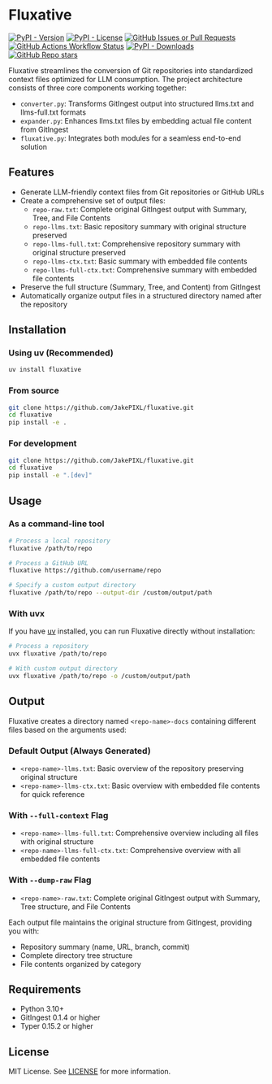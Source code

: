 # Fluxative

[<img src="https://img.shields.io/pypi/v/fluxative" alt="PyPI - Version">](https://pypi.org/project/fluxative/)
[<img src="https://img.shields.io/pypi/l/fluxative" alt="PyPI - License">](https://github.com/JakePIXL/fluxative/blob/main/LICENSE)
[<img src="https://img.shields.io/github/issues/JakePIXL/fluxative" alt="GitHub Issues or Pull Requests">](https://github.com/JakePIXL/fluxative/issues)
[<img src="https://img.shields.io/github/actions/workflow/status/JakePIXL/Fluxative/python-publish.yml" alt="GitHub Actions Workflow Status">](https://github.com/JakePIXL/fluxative/actions)
[<img src="https://img.shields.io/pypi/dm/fluxative" alt="PyPI - Downloads">](https://pypi.org/project/fluxative/)
[<img src="https://img.shields.io/github/stars/JakePIXL/fluxative" alt="GitHub Repo stars">](https://github.com/JakePIXL/fluxative/stargazers)

Fluxative streamlines the conversion of Git repositories into standardized context files optimized for LLM consumption. The project architecture consists of three core components working together:

- `converter.py`: Transforms GitIngest output into structured llms.txt and llms-full.txt formats
- `expander.py`: Enhances llms.txt files by embedding actual file content from GitIngest
- `fluxative.py`: Integrates both modules for a seamless end-to-end solution

## Features

- Generate LLM-friendly context files from Git repositories or GitHub URLs
- Create a comprehensive set of output files:
  - `repo-raw.txt`: Complete original GitIngest output with Summary, Tree, and File Contents
  - `repo-llms.txt`: Basic repository summary with original structure preserved
  - `repo-llms-full.txt`: Comprehensive repository summary with original structure preserved
  - `repo-llms-ctx.txt`: Basic summary with embedded file contents
  - `repo-llms-full-ctx.txt`: Comprehensive summary with embedded file contents
- Preserve the full structure (Summary, Tree, and Content) from GitIngest
- Automatically organize output files in a structured directory named after the repository

## Installation

### Using uv (Recommended)

```bash
uv install fluxative
```

### From source

```bash
git clone https://github.com/JakePIXL/fluxative.git
cd fluxative
pip install -e .
```

### For development

```bash
git clone https://github.com/JakePIXL/fluxative.git
cd fluxative
pip install -e ".[dev]"
```

## Usage

### As a command-line tool

```bash
# Process a local repository
fluxative /path/to/repo

# Process a GitHub URL
fluxative https://github.com/username/repo

# Specify a custom output directory
fluxative /path/to/repo --output-dir /custom/output/path
```

### With uvx

If you have [uv](https://docs.astral.sh/uv) installed, you can run Fluxative directly without installation:

```bash
# Process a repository
uvx fluxative /path/to/repo

# With custom output directory
uvx fluxative /path/to/repo -o /custom/output/path
```

## Output

Fluxative creates a directory named `<repo-name>-docs` containing different files based on the arguments used:

### Default Output (Always Generated)
- `<repo-name>-llms.txt`: Basic overview of the repository preserving original structure
- `<repo-name>-llms-ctx.txt`: Basic overview with embedded file contents for quick reference

### With `--full-context` Flag
- `<repo-name>-llms-full.txt`: Comprehensive overview including all files with original structure
- `<repo-name>-llms-full-ctx.txt`: Comprehensive overview with all embedded file contents

### With `--dump-raw` Flag
- `<repo-name>-raw.txt`: Complete original GitIngest output with Summary, Tree structure, and File Contents

Each output file maintains the original structure from GitIngest, providing you with:
- Repository summary (name, URL, branch, commit)
- Complete directory tree structure
- File contents organized by category

## Requirements

- Python 3.10+
- GitIngest 0.1.4 or higher
- Typer 0.15.2 or higher

## License

MIT License. See [LICENSE](LICENSE) for more information.
